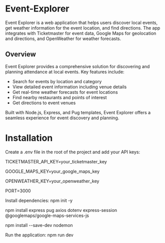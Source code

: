 # Event-Explorer

Event Explorer is a web application that helps users discover local events, get weather information for the event location, and find directions. The app integrates with Ticketmaster for event data, Google Maps for geolocation and directions, and OpenWeather for weather forecasts.

## Overview

Event Explorer provides a comprehensive solution for discovering and planning attendance at local events. Key features include:

- Search for events by location and category
- View detailed event information including venue details
- Get real-time weather forecasts for event locations
- Find nearby restaurants and points of interest
- Get directions to event venues

Built with Node.js, Express, and Pug templates, Event Explorer offers a seamless experience for event discovery and planning.

# Installation

Create a .env file in the root of the project and add your API keys:

TICKETMASTER_API_KEY=your_ticketmaster_key

GOOGLE_MAPS_KEY=your_google_maps_key

OPENWEATHER_KEY=your_openweather_key

PORT=3000

Install dependencies: npm init -y

npm install express pug axios dotenv express-session @googlemaps/google-maps-services-js

npm install --save-dev nodemon

Run the application: npm run dev

